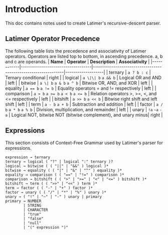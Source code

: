 # Introduction
This doc contains notes used to create Latimer's recursive-descent parser.

## Latimer Operator Precedence
The following table lists the precedence and associativity of Latimer operators. Operators are listed top to bottom, in ascending precedence. a, b and c are operands.
| **Name**   | **Operator**                      | **Description**                                               | **Associativity** |
|------------|-----------------------------------|---------------------------------------------------------------|-------------------|
| ternary    | `a ? b : c`                       | Ternary conditional                                           | right             |
| logical    | `a \|\| b` `a && b`               | Logical OR and AND                                            | left              |
| bitwise    | `a \| b` `a & b` `a ^ b`          | Bitwise OR, AND, and XOR                                      | left              |
| equality   | `a == b` `a != b`                 | Equality operators = and != respectively                      | left              |
| comparison | `a > b` `a >= b` `a < b` `a <= b` | Relation operators >, >=, <, and <= respectively              | left              |
| bitshift   | `a >> b` `a << b`                 | Bitwise right shift and left shift                            | left              |
| term       | `a - b` `a + b`                   | Subtraction and addition                                      | left              |
| factor     | `a / b` `a * b` `a % b`           | Division, multiplication, and remainder                       | left              |
| unary      | `!a` `~a` `-a`                    | Logical NOT, bitwise NOT (bitwise complement), and unary minus| right             |

## Expressions
This section consists of Context-Free Grammar used by Latimer's parser for expressions.

```
expression → ternary
ternary → logical ( "?" | logical ":" ternary )?
logical → bitwise ( ( "||" | "&&" ) logical )*
bitwise → equality ( ( "|" | "&" | "^" ) equality )*
equality → comparison ( ( "==" | "!=" ) comparison )*
comparison → bitshift ( ( ">" | ">=" | "<" | "<=" ) bitshift )*
bitshift → term ( ( ">>" | "<<" ) term )*
term → factor ( ( "-" | "+" ) factor )*
factor → unary ( ( "/" | "*" | "%" ) unary )*
unary → ( "!" | "~" | "-" ) unary | primary
primary → NUMBER
        | STRING
        | CHARACTER
        | "true"
        | "false"
        | "null"
        | "(" expression ")"
```